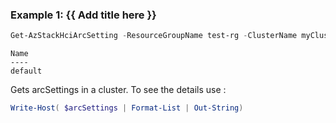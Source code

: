### Example 1: {{ Add title here }}
```powershell
Get-AzStackHciArcSetting -ResourceGroupName test-rg -ClusterName myCluster
```

```output
Name
----
default
```

Gets arcSettings in a cluster. To see the details use :
```powershell
Write-Host( $arcSettings | Format-List | Out-String)
```